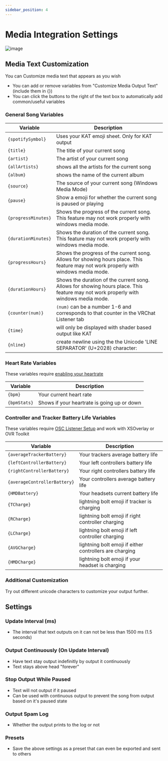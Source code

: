 ```yaml
---
sidebar_position: 4
---
```

# Media Integration Settings

 ![image](https://github.com/VRCWizard/TTS-Voice-Wizard/assets/101527472/b81081df-ce50-4bff-8c47-48a103a56d2d)


## Media Text Customization
You can Customize media text that appears as you wish 
- You can add or remove variables from "Customize Media Output Text" (include them in {})
- You can click the buttons to the right of the text box to automatically add common/useful variables


### General Song Variables
| Variable | Description |
| ------ | ------|
|``{spotifySymbol}`` | Uses your KAT emoji sheet. Only for KAT output |
| ``{title}``| The title of your current song |
| ``{artist}``| The artist of your current song |
| ``{allArtists}``| shows all the artists for the current song |
| ``{album}``| shows the name of the current album |
| ``{source}``| The source of your current song (Windows Media Mode) |
| ``{pause}``|  Show a emoji for whether the current song is paused or playing  |
| ``{progressMinutes}``|     Shows the progress of the current song. This feature may not work properly with windows media mode. |
| ``{durationMinutes}``| Shows the duration of the current song. This feature may not work properly with windows media mode. |
| ``{progressHours}  `` | Shows the progress of the current song. Allows for showing hours place. This feature may not work properly with windows media mode. |
| ``{durationHours}``| Shows the duration of the current song. Allows for showing hours place. This feature may not work properly with windows media mode. |   
| ``{counter(num)}``| ``(num)`` can be a number 1-6 and corresponds to that counter in the VRChat Listener tab|
| ``{time}``| will only be displayed with shader based output like KAT|
| ``{nline}``| create newline using the the Unicode 'LINE SEPARATOR' (U+2028) character: `` `` |


### Heart Rate Variables
These variables require [enabling your heartrate](/docs/HeartRate/HeartRateWithPulsoid)

| Variable | Description |
| ------ | ------|
| ``{bpm}``| Your current heart rate |
| ``{bpmStats}``| Shows if your heartrate is going up or down |

### Controller and Tracker Battery Life Variables
These variables require [OSC Listener Setup](https://github.com/VRCWizard/TTS-Voice-Wizard/wiki/OSC-Listener) and work with XSOverlay or OVR Toolkit

| Variable | Description |
| ------ | ------|
|``{averageTrackerBattery}``| Your trackers average battery life|
| ``{leftControllerBattery}``|Your left controllers battery life|
| ``{rightControllerBattery}``| Your right controllers battery life|
| ``{averageControllerBattery}``|  Your controllers average battery life |
| ``{HMDBattery}`` | Your headsets current battery life|
|``{TCharge}``|  lightning bolt emoji if tracker is charging|
|``{RCharge}`` |   lightning bolt emoji if right controller charging|
| ``{LCharge}``|   lightning bolt emoji if left controller charging |
| ``{AVGCharge}``|  lightning bolt emoji if either controllers are charging |
| ``{HMDCharge}`` | lightning bolt emoji if your headset is charging |


### Additional Customization
Try out different unicode characters to customize your output further.


## Settings

### Update Interval (ms)
- The interval that text outputs on it can not be less than 1500 ms (1.5 seconds)

### Output Continuously (On Update Interval)
- Have text stay output indefinitly by output it continuously
- Text stays above head "forever"

### Stop Output While Paused
- Text will not output if it paused
- Can be used with continuous output to prevent the song from output based on it's paused state

### Output Spam Log
- Whether the output prints to the log or not

### Presets
- Save the above settings as a preset that can even be exported and sent to others

